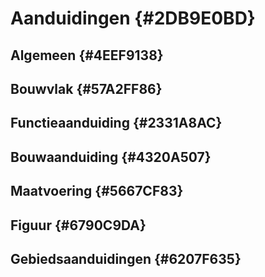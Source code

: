# Aanduidingen {#2DB9E0BD}
## Algemeen {#4EEF9138}
## Bouwvlak {#57A2FF86}
## Functieaanduiding {#2331A8AC}
## Bouwaanduiding {#4320A507}
## Maatvoering {#5667CF83}
## Figuur {#6790C9DA}
## Gebiedsaanduidingen {#6207F635}
